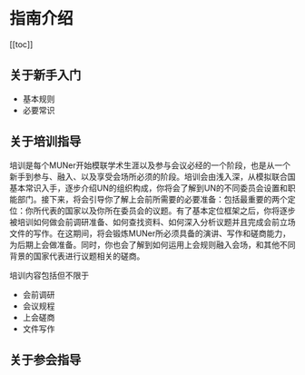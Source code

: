 # 指南介绍

[[toc]]

## 关于新手入门

- 基本规则
- 必要常识

## 关于培训指导
培训是每个MUNer开始模联学术生涯以及参与会议必经的一个阶段，也是从一个新手到参与、融入、以及享受会场所必须的阶段。培训会由浅入深，从模拟联合国基本常识入手，逐步介绍UN的组织构成，你将会了解到UN的不同委员会设置和职能部门。接下来，将会引导你了解上会前所需要的必要准备：包括最重要的两个定位：你所代表的国家以及你所在委员会的议题。有了基本定位框架之后，你将逐步被培训如何做会前调研准备、如何查找资料、如何深入分析议题并且完成会前立场文件的写作。在这期间，将会锻炼MUNer所必须具备的演讲、写作和磋商能力，为后期上会做准备。同时，你也会了解到如何运用上会规则融入会场，和其他不同背景的国家代表进行议题相关的磋商。

培训内容包括但不限于
- 会前调研
- 会议规程
- 上会磋商
- 文件写作



## 关于参会指导